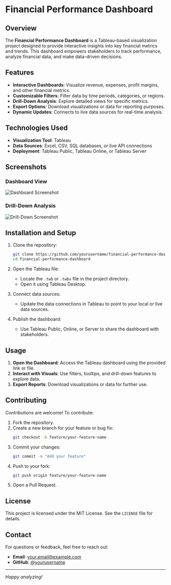 # Financial Performance Dashboard

## Overview

The **Financial Performance Dashboard** is a Tableau-based visualization project designed to provide interactive insights into key financial metrics and trends. This dashboard empowers stakeholders to track performance, analyze financial data, and make data-driven decisions.

## Features

- **Interactive Dashboards**: Visualize revenue, expenses, profit margins, and other financial metrics.
- **Customizable Filters**: Filter data by time periods, categories, or regions.
- **Drill-Down Analysis**: Explore detailed views for specific metrics.
- **Export Options**: Download visualizations or data for reporting purposes.
- **Dynamic Updates**: Connects to live data sources for real-time analysis.

## Technologies Used

- **Visualization Tool**: Tableau
- **Data Sources**: Excel, CSV, SQL databases, or live API connections
- **Deployment**: Tableau Public, Tableau Online, or Tableau Server

## Screenshots

### Dashboard View
![Dashboard Screenshot](path/to/dashboard-screenshot.png)

### Drill-Down Analysis
![Drill-Down Screenshot](path/to/drilldown-screenshot.png)

## Installation and Setup

1. Clone the repository:
    ```bash
    git clone https://github.com/yourusername/financial-performance-dashboard.git
    cd financial-performance-dashboard
    ```

2. Open the Tableau file:
    - Locate the `.twb` or `.twbx` file in the project directory.
    - Open it using Tableau Desktop.

3. Connect data sources:
    - Update the data connections in Tableau to point to your local or live data sources.

4. Publish the dashboard:
    - Use Tableau Public, Online, or Server to share the dashboard with stakeholders.

## Usage

1. **Open the Dashboard**: Access the Tableau dashboard using the provided link or file.
2. **Interact with Visuals**: Use filters, tooltips, and drill-down features to explore data.
3. **Export Reports**: Download visualizations or data for further use.

## Contributing

Contributions are welcome! To contribute:

1. Fork the repository.
2. Create a new branch for your feature or bug fix:
    ```bash
    git checkout -b feature/your-feature-name
    ```
3. Commit your changes:
    ```bash
    git commit -m "Add your feature"
    ```
4. Push to your fork:
    ```bash
    git push origin feature/your-feature-name
    ```
5. Open a Pull Request.

## License

This project is licensed under the MIT License. See the `LICENSE` file for details.

## Contact

For questions or feedback, feel free to reach out:

- **Email**: your.email@example.com
- **GitHub**: [@yourusername](https://github.com/yourusername)

---

*Happy analyzing!*
